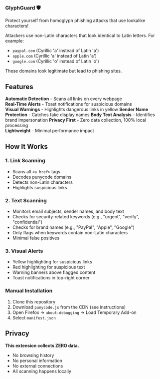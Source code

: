 ### GlyphGuard 🛡️

Protect yourself from homoglyph phishing attacks that use lookalike characters!


Attackers use non-Latin characters that look identical to Latin letters. For example:
- `pаypal.com` (Cyrillic 'а' instead of Latin 'a')
- `аpple.com` (Cyrillic 'а' instead of Latin 'a')
- `gооgle.com` (Cyrillic 'о' instead of Latin 'o')

These domains look legitimate but lead to phishing sites.

## Features

**Automatic Detection** - Scans all links on every webpage  
**Real-Time Alerts** - Toast notifications for suspicious domains  
**Visual Warnings** - Highlights dangerous links in yellow
**Sender Name Protection** - Catches fake display names
**Body Text Analysis** - Identifies brand impersonation
**Privacy First** - Zero data collection, 100% local processing  
**Lightweight** - Minimal performance impact  

## How It Works

### 1. Link Scanning
- Scans all `<a href>` tags
- Decodes punycode domains
- Detects non-Latin characters
- Highlights suspicious links

### 2. Text Scanning
- Monitors email subjects, sender names, and body text
- Checks for security-related keywords (e.g., "urgent", "verify", "confidential")
- Checks for brand names (e.g., "PayPal", "Apple", "Google")
- Only flags when keywords contain non-Latin characters
- Minimal false positives

### 3. Visual Alerts
- Yellow highlighting for suspicious links
- Red highlighting for suspicious text
- Warning banners above flagged content
- Toast notifications in top-right corner


### Manual Installation 
1. Clone this repository
2. Download `punycode.js` from the CDN (see instructions)
3. Open Firefox → `about:debugging` → Load Temporary Add-on
4. Select `manifest.json`

## Privacy

**This extension collects ZERO data.**
- No browsing history
- No personal information  
- No external connections
- All scanning happens locally
